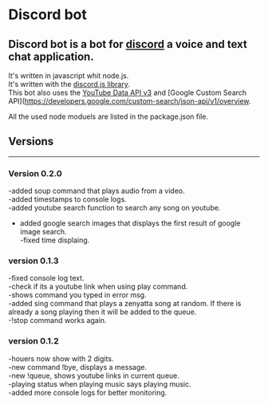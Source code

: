 # Discord bot

## Discord bot is a bot for [discord](https://discordapp.com/) a voice and text chat application.

It's written in javascript whit node.js.  
It's written with the [discord.js library](https://discord.js.org/).  
This bot also uses the [YouTube Data API v3](https://developers.google.com/youtube/v3/) and [Google Custom Search API](https://developers.google.com/custom-search/json-api/v1/overview.

All the used node moduels are listed in the package.json file.

## Versions
---

### Version 0.2.0

-added soup command that plays audio from a video.  
-added timestamps to console logs.  
-added youtube search function to search any song on youtube.  
- added google search images that displays the first result of google image search.  
-fixed time displaing.  

### version 0.1.3

-fixed console log text.  
-check if its a youtube link when using play command.  
-shows command you typed in error msg.  
-added sing command that plays a zenyatta song at random. If there is already a song playing then it will be added to the queue.  
-!stop command works again.  

### version 0.1.2

-houers now show with 2 digits.  
-new command !bye, displays a message.  
-new !queue, shows youtube links in current queue.  
-playing status when playing music says playing music.  
-added more console logs for better monitoring.  
